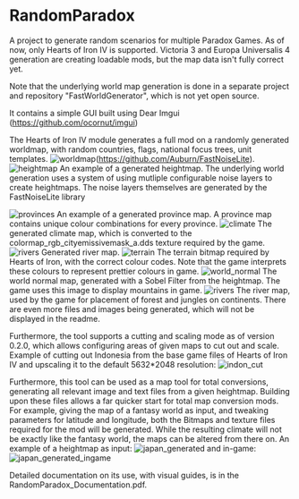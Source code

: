 # RandomParadox
A project to generate random scenarios for multiple Paradox Games.
As of now, only Hearts of Iron IV is supported.
Victoria 3 and Europa Universalis 4 generation are creating loadable mods, but the map data isn't fully correct yet.

Note that the underlying world map generation is done in a separate project and repository "FastWorldGenerator", which is not yet open source.

It contains a simple GUI built using Dear Imgui (https://github.com/ocornut/imgui)

The Hearts of Iron IV module generates a full mod on a randomly generated worldmap, with random countries, flags, national focus trees, unit templates.
![worldmap](https://github.com/panik4/RandomParadox/blob/main/images/0.6/worldmap.png?raw=true)(https://github.com/Auburn/FastNoiseLite).
![heightmap](https://github.com/panik4/RandomParadox/blob/main/images/0.6/heightmap.png?raw=true)
An example of a generated heightmap. The underlying world generation uses a system of using mutliple configurable noise layers to create heightmaps. The noise layers themselves are generated by the FastNoiseLite library 

![provinces](https://github.com/panik4/RandomParadox/blob/main/images/0.6/provinces.png?raw=true)
An example of a generated province map. A province map contains unique colour combinations for every province.
![climate](https://github.com/panik4/RandomParadox/blob/main/images/0.6/climate.png?raw=true)
The generated climate map, which is converted to the colormap_rgb_cityemissivemask_a.dds texture required by the game.
![rivers](https://github.com/panik4/RandomParadox/blob/main/images/0.6/rivers.png?raw=true)
Generated river map.
![terrain](https://github.com/panik4/RandomParadox/blob/main/images/0.6/terrainHoi4.png?raw=true)
The terrain bitmap required by Hearts of Iron, with the correct colour codes. Note that the game interprets these colours to represent prettier colours in game.
![world_normal](https://github.com/panik4/RandomParadox/blob/main/images/0.6/sobelMap.png?raw=true)
The world normal map, generated with a Sobel Filter from the heightmap. The game uses this image to display mountains in game.
![rivers](https://github.com/panik4/RandomParadox/blob/main/images/0.6/trees.png?raw=true)
The river map, used by the game for placement of forest and jungles on continents.
There are even more files and images being generated, which will not be displayed in the readme.

Furthermore, the tool supports a cutting and scaling mode as of version 0.2.0, which allows configuring areas of given maps to cut out and scale.
Example of cutting out Indonesia from the base game files of Hearts of Iron IV and upscaling it to the default 5632*2048 resolution:
![indon_cut](https://github.com/panik4/RandomParadox/blob/main/images/0.6/ingameCut.png?raw=true)

Furthermore, this tool can be used as a map tool for total conversions, generating all relevant image and text files from a given heightmap. Building upon these files allows a far quicker start for total map conversion mods.
For example, giving the map of a fantasy world as input, and tweaking parameters for latitude and longitude, both the Bitmaps and texture files required for the mod will be generated.
While the resulting climate will not be exactly like the fantasy world, the maps can be altered from there on.
An example of a heightmap as input:
![japan_generated](https://github.com/panik4/RandomParadox/blob/main/images/japan_generated.png?raw=true)
and in-game:
![japan_generated_ingame](https://github.com/panik4/RandomParadox/blob/main/images/japan_generated_ingame.jpg?raw=true)

Detailed documentation on its use, with visual guides, is in the RandomParadox_Documentation.pdf.
